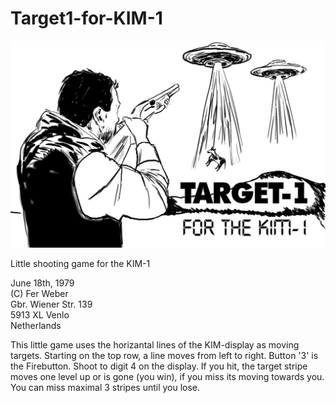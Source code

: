 # Target1-for-KIM-1

![cover](https://github.com/netzherpes/Target1-for-KIM-1/raw/main/image/target%231.jpg)

Little shooting game for the KIM-1

June 18th, 1979<br>
(C) Fer Weber<br>
    Gbr. Wiener Str. 139<br>
    5913 XL Venlo<br>
    Netherlands<br>

This little game uses the horizantal lines of the KIM-display as moving targets. Starting on the top row, a line moves from left to right. Button '3' is the Firebutton. Shoot to digit 4 on the display. If you hit, the target stripe moves one level up or is gone (you win), if you miss its moving towards you. You can miss maximal 3 stripes until you lose.

